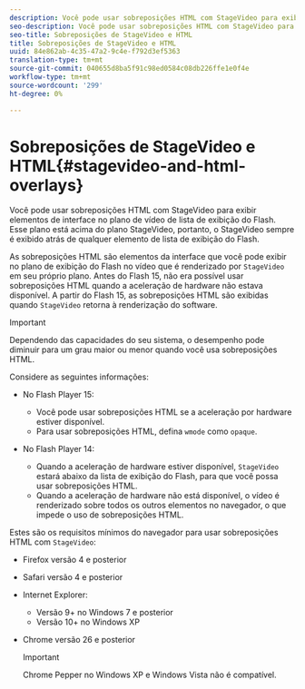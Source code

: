 ```yaml
---
description: Você pode usar sobreposições HTML com StageVideo para exibir elementos de interface no plano de vídeo de lista de exibição do Flash. Esse plano está acima do plano StageVideo, portanto, o StageVideo sempre é exibido atrás de qualquer elemento de lista de exibição do Flash.
seo-description: Você pode usar sobreposições HTML com StageVideo para exibir elementos de interface no plano de vídeo de lista de exibição do Flash. Esse plano está acima do plano StageVideo, portanto, o StageVideo sempre é exibido atrás de qualquer elemento de lista de exibição do Flash.
seo-title: Sobreposições de StageVideo e HTML
title: Sobreposições de StageVideo e HTML
uuid: 84e862ab-4c35-47a2-9c4e-f792d3ef5363
translation-type: tm+mt
source-git-commit: 040655d8ba5f91c98ed0584c08db226ffe1e0f4e
workflow-type: tm+mt
source-wordcount: '299'
ht-degree: 0%

---
```



# Sobreposições de StageVideo e HTML{#stagevideo-and-html-overlays}

Você pode usar sobreposições HTML com StageVideo para exibir elementos de interface no plano de vídeo de lista de exibição do Flash. Esse plano está acima do plano StageVideo, portanto, o StageVideo sempre é exibido atrás de qualquer elemento de lista de exibição do Flash.

As sobreposições HTML são elementos da interface que você pode exibir no plano de exibição do Flash no vídeo que é renderizado por `StageVideo` em seu próprio plano. Antes do Flash 15, não era possível usar sobreposições HTML quando a aceleração de hardware não estava disponível. A partir do Flash 15, as sobreposições HTML são exibidas quando `StageVideo` retorna à renderização do software.

>[!IMPORTANT]
>
>Dependendo das capacidades do seu sistema, o desempenho pode diminuir para um grau maior ou menor quando você usa sobreposições HTML.

Considere as seguintes informações:

* No Flash Player 15:

   * Você pode usar sobreposições HTML se a aceleração por hardware estiver disponível.
   * Para usar sobreposições HTML, defina `wmode` como `opaque`.

* No Flash Player 14:

   * Quando a aceleração de hardware estiver disponível, `StageVideo` estará abaixo da lista de exibição do Flash, para que você possa usar sobreposições HTML.
   * Quando a aceleração de hardware não está disponível, o vídeo é renderizado sobre todos os outros elementos no navegador, o que impede o uso de sobreposições HTML.

Estes são os requisitos mínimos do navegador para usar sobreposições HTML com `StageVideo`:

* Firefox versão 4 e posterior
* Safari versão 4 e posterior
* Internet Explorer:

   * Versão 9+ no Windows 7 e posterior
   * Versão 10+ no Windows XP

* Chrome versão 26 e posterior

   >[!IMPORTANT]
   >
   >Chrome Pepper no Windows XP e Windows Vista não é compatível.

